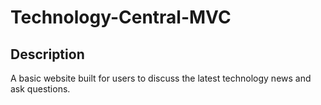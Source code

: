 # Technology-Central-MVC

## Description
A basic website built for users to discuss the latest technology news and ask questions. 
